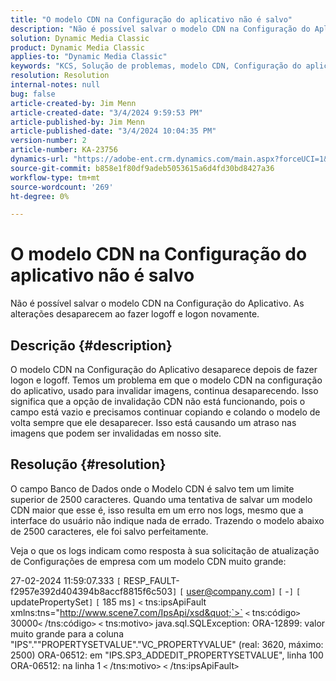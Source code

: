 ```yaml
---
title: "O modelo CDN na Configuração do aplicativo não é salvo"
description: "Não é possível salvar o modelo CDN na Configuração do Aplicativo. Quaisquer alterações desaparecem ao fazer logout e logon novamente."
solution: Dynamic Media Classic
product: Dynamic Media Classic
applies-to: "Dynamic Media Classic"
keywords: "KCS, Solução de problemas, modelo CDN, Configuração do aplicativo, não salva, Adobe Dynamic Media Classic"
resolution: Resolution
internal-notes: null
bug: false
article-created-by: Jim Menn
article-created-date: "3/4/2024 9:59:53 PM"
article-published-by: Jim Menn
article-published-date: "3/4/2024 10:04:35 PM"
version-number: 2
article-number: KA-23756
dynamics-url: "https://adobe-ent.crm.dynamics.com/main.aspx?forceUCI=1&pagetype=entityrecord&etn=knowledgearticle&id=5085bf82-72da-ee11-904d-6045bd006268"
source-git-commit: b858e1f80df9adeb5053615a6d4fd30bd8427a36
workflow-type: tm+mt
source-wordcount: '269'
ht-degree: 0%

---
```


# O modelo CDN na Configuração do aplicativo não é salvo


Não é possível salvar o modelo CDN na Configuração do Aplicativo. As alterações desaparecem ao fazer logoff e logon novamente.

## Descrição {#description}


O modelo CDN na Configuração do Aplicativo desaparece depois de fazer logon e logoff. Temos um problema em que o modelo CDN na configuração do aplicativo, usado para invalidar imagens, continua desaparecendo. Isso significa que a opção de invalidação CDN não está funcionando, pois o campo está vazio e precisamos continuar copiando e colando o modelo de volta sempre que ele desaparecer. Isso está causando um atraso nas imagens que podem ser invalidadas em nosso site.


## Resolução {#resolution}


O campo Banco de Dados onde o Modelo CDN é salvo tem um limite superior de 2500 caracteres. Quando uma tentativa de salvar um modelo CDN maior que esse é, isso resulta em um erro nos logs, mesmo que a interface do usuário não indique nada de errado. Trazendo o modelo abaixo de 2500 caracteres, ele foi salvo perfeitamente.



Veja o que os logs indicam como resposta à sua solicitação de atualização de Configurações de empresa com um modelo CDN muito grande:

27-02-2024 11:59:07.333 `[` RESP_FAULT-f2957e392d404394b8accf8815f6c503`]`
`[` user@company.com`]`  `[` -`]`  `[` updatePropertySet`]`  `[` 185 ms`]`
`<` tns:ipsApiFault xmlns:tns=&quot;http://www.scene7.com/IpsApi/xsd&quot;`>` `<` tns:código`>` 30000`<` /tns:código`>` `<` tns:motivo`>` java.sql.SQLException: ORA-12899: valor muito grande para a coluna &quot;IPS&quot;.&quot;&quot;PROPERTYSETVALUE&quot;.&quot;VC_PROPERTYVALUE&quot; (real: 3620, máximo: 2500) ORA-06512: em &quot;IPS.SP3_ADDEDIT_PROPERTYSETVALUE&quot;, linha 100 ORA-06512: na linha 1
`<` /tns:motivo`>` `<` /tns:ipsApiFault`>`
